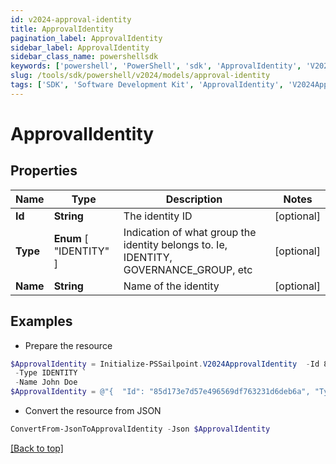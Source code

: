 ```yaml
---
id: v2024-approval-identity
title: ApprovalIdentity
pagination_label: ApprovalIdentity
sidebar_label: ApprovalIdentity
sidebar_class_name: powershellsdk
keywords: ['powershell', 'PowerShell', 'sdk', 'ApprovalIdentity', 'V2024ApprovalIdentity'] 
slug: /tools/sdk/powershell/v2024/models/approval-identity
tags: ['SDK', 'Software Development Kit', 'ApprovalIdentity', 'V2024ApprovalIdentity']
---
```



# ApprovalIdentity

## Properties

Name | Type | Description | Notes
------------ | ------------- | ------------- | -------------
**Id** | **String** | The identity ID | [optional] 
**Type** |  **Enum** [  "IDENTITY" ] | Indication of what group the identity belongs to. Ie, IDENTITY, GOVERNANCE_GROUP, etc | [optional] 
**Name** | **String** | Name of the identity | [optional] 

## Examples

- Prepare the resource
```powershell
$ApprovalIdentity = Initialize-PSSailpoint.V2024ApprovalIdentity  -Id 85d173e7d57e496569df763231d6deb6a `
 -Type IDENTITY `
 -Name John Doe
$ApprovalIdentity = @"{  "Id": "85d173e7d57e496569df763231d6deb6a", "Type": "IDENTITY", "Name": "John Doe" }"@
```

- Convert the resource from JSON
```powershell
ConvertFrom-JsonToApprovalIdentity -Json $ApprovalIdentity
```


[[Back to top]](#) 

